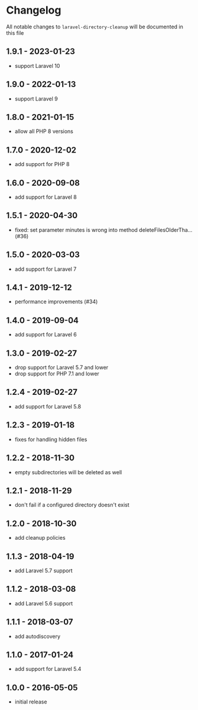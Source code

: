 # Changelog

All notable changes to `laravel-directory-cleanup` will be documented in this file

## 1.9.1 - 2023-01-23

- support Laravel 10

## 1.9.0 - 2022-01-13

- support Laravel 9

## 1.8.0 - 2021-01-15

- allow all PHP 8 versions

## 1.7.0 - 2020-12-02

- add support for PHP 8

## 1.6.0 - 2020-09-08

- add support for Laravel 8

## 1.5.1 - 2020-04-30

- fixed: set parameter minutes is wrong into method deleteFilesOlderTha… (#36)

## 1.5.0 - 2020-03-03

- add support for Laravel 7

## 1.4.1 - 2019-12-12

- performance improvements (#34)

## 1.4.0 - 2019-09-04

- add support for Laravel 6

## 1.3.0 - 2019-02-27

- drop support for Laravel 5.7 and lower
- drop support for PHP 7.1 and lower

## 1.2.4 - 2019-02-27

- add support for Laravel 5.8

## 1.2.3 - 2019-01-18

- fixes for handling hidden files

## 1.2.2 - 2018-11-30

- empty subdirectories will be deleted as well

## 1.2.1 - 2018-11-29

- don't fail if a configured directory doesn't exist

## 1.2.0 - 2018-10-30

- add cleanup policies

## 1.1.3 - 2018-04-19

- add Laravel 5.7 support

## 1.1.2 - 2018-03-08

- add Laravel 5.6 support

## 1.1.1 - 2018-03-07

- add autodiscovery

## 1.1.0 - 2017-01-24

- add support for Laravel 5.4

## 1.0.0 - 2016-05-05

- initial release
